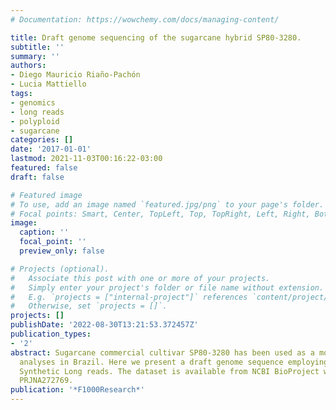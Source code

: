 ```yaml
---
# Documentation: https://wowchemy.com/docs/managing-content/

title: Draft genome sequencing of the sugarcane hybrid SP80-3280.
subtitle: ''
summary: ''
authors:
- Diego Mauricio Riaño-Pachón
- Lucia Mattiello
tags:
- genomics
- long reads
- polyploid
- sugarcane
categories: []
date: '2017-01-01'
lastmod: 2021-11-03T00:16:22-03:00
featured: false
draft: false

# Featured image
# To use, add an image named `featured.jpg/png` to your page's folder.
# Focal points: Smart, Center, TopLeft, Top, TopRight, Left, Right, BottomLeft, Bottom, BottomRight.
image:
  caption: ''
  focal_point: ''
  preview_only: false

# Projects (optional).
#   Associate this post with one or more of your projects.
#   Simply enter your project's folder or file name without extension.
#   E.g. `projects = ["internal-project"]` references `content/project/deep-learning/index.md`.
#   Otherwise, set `projects = []`.
projects: []
publishDate: '2022-08-30T13:21:53.372457Z'
publication_types:
- '2'
abstract: Sugarcane commercial cultivar SP80-3280 has been used as a model for genomic
  analyses in Brazil. Here we present a draft genome sequence employing Illumina TruSeq
  Synthetic Long reads. The dataset is available from NCBI BioProject with accession
  PRJNA272769.
publication: '*F1000Research*'
---
```

